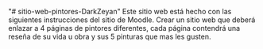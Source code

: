 "# sitio-web-pintores-DarkZeyan" 
Este sitio web está hecho con las siguientes instrucciones del sitio de Moodle.
Crear un sitio web que deberá enlazar a 4 páginas de pintores diferentes, cada página contendrá  una reseña de su vida u obra y sus 5 pinturas que mas les gusten.